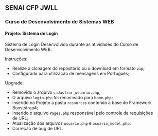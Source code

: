 ## SENAI CFP JWLL

### Curso de Desenvolvimento de Sistemas WEB
#### Projeto: Sistema de Login

Sistema de Login Desenvolvido durante as atividades do Curso de Desenvolvimento WEB.

Instruções:
* Realize a clonagem do repositório ou o download em formato `zip`;
* Configurado para utilização de mensagens em Português;

Upgrade:
* Removido o arquivo `cadastrar_usuario.php`;
* O arquivo `login.php` foi renomeado para `home.php`;
* Inserido no Projeto a pasta `resources` contendo a base do Framework Booststrap4;
* Inserido o arquivo `Pages.php` responsável pelo controle de requisições de URL;
* Atualização dos arquivos `usuario.php` e `usuario_model.php`.
* Correção de bug de URL.
